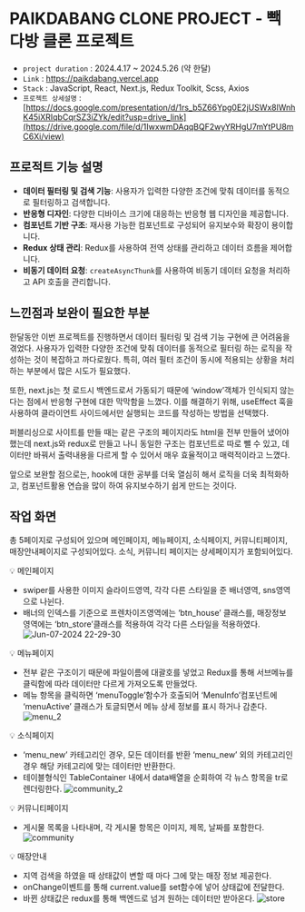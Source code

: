 # PAIKDABANG CLONE PROJECT - 빽다방 클론 프로젝트

- `project duration` : 2024.4.17 ~ 2024.5.26 (약 한달)
- `Link` : https://paikdabang.vercel.app
- `Stack` : JavaScript, React, Next.js, Redux Toolkit, Scss, Axios
- `프로젝트 상세설명` : [https://docs.google.com/presentation/d/1rs_b5Z66Ypg0E2jUSWx8lWnhK45iXRIqbCqrSZ3iZYk/edit?usp=drive_link](https://drive.google.com/file/d/1IwxwmDAqqBQF2wyYRHgU7mYtPU8mC6Xi/view)

## 프로적트 기능 설명
- **데이터 필터링 및 검색 기능**: 사용자가 입력한 다양한 조건에 맞춰 데이터를 동적으로 필터링하고 검색합니다.
- **반응형 디자인**: 다양한 디바이스 크기에 대응하는 반응형 웹 디자인을 제공합니다.
- **컴포넌트 기반 구조**: 재사용 가능한 컴포넌트로 구성되어 유지보수와 확장이 용이합니다.
- **Redux 상태 관리**: Redux를 사용하여 전역 상태를 관리하고 데이터 흐름을 제어합니다.
- **비동기 데이터 요청**: `createAsyncThunk`를 사용하여 비동기 데이터 요청을 처리하고 API 호출을 관리합니다.

## 느낀점과 보완이 필요한 부분
한달동안 이번 프로젝트를 진행하면서 데이터 필터링 및 검색 기능 구현에 큰 어려움을 겪었다.
사용자가 입력한 다양한 조건에 맞춰 데이터를 동적으로 필터링 하는 로직을 작성하는 것이 복잡하고 까다로웠다. 
특히, 여러 필터 조건이 동시에 적용되는 상황을 처리하는 부분에서 많은 시도가 필요했다.

또한, next.js는 첫 로드시 백엔드로서 가동되기 때문에 ‘window’객체가 인식되지 않는다는 점에서 반응형 구현에 대한 막막함을 느꼈다. 
이를 해결하기 위해, useEffect 훅을 사용하여 클라이언트 사이드에서만 실행되는 코드를 작성하는 방법을 선택했다.

퍼블리싱으로 사이트를 만들 때는 같은 구조의 페이지라도 html을 전부 만들어 냈어야 했는데
next.js와 redux로 만들고 나니 동일한 구조는 컴포넌트로 따로 뺄 수 있고, 데이터만 바꿔서 출력내용을 다르게 할 수 있어서
매우 효율적이고 매력적이라고 느꼈다.

앞으로 보완할 점으로는, hook에 대한 공부를 더욱 열심히 해서 로직을 더욱 최적화하고, 컴포넌트활용 연습을 많이 하여 유지보수하기 쉽게 만드는 것이다.

## 작업 화면
총 5페이지로 구성되어 있으며 메인페이지, 메뉴페이지, 소식페이지, 커뮤니티페이지, 매장안내페이지로 구성되어있다.
소식, 커뮤니티 페이지는 상세페이지가 포함되어있다.


💡 메인페이지
- swiper를 사용한 이미지 슬라이드영역, 각각 다른 스타일을 준 배너영역, sns영역으로 나뉜다.
- 배너의 인덱스를 기준으로 프렌차이즈영역에는 ‘btn_house’ 클래스를, 매장정보 영역에는 ‘btn_store’클래스를 적용하여 각각 다른 스타일을 적용하였다.
![Jun-07-2024 22-29-30](https://github.com/sunieeeee/paikdabang/assets/167268984/234042e4-caf4-446a-a8ba-156ad3902c1d)

💡 메뉴페이지
- 전부 같은 구조이기 때문에 파일이름에 대괄호를 넣었고 Redux를 통해 서브메뉴를 클릭함에 따라 데이터만 다르게 가져오도록 만들었다.
- 메뉴 항목을 클릭하면 ‘menuToggle’함수가 호출되어 ‘MenuInfo’컴포넌트에 ‘menuActive’ 클래스가 토글되면서 메뉴 상세 정보를 표시 하거나 감춘다.
![menu_2](https://github.com/sunieeeee/paikdabang/assets/167268984/72aa8e9b-4fb5-45fb-9436-eb22c97c61cf)

💡 소식페이지
- ‘menu_new’ 카테고리인 경우, 모든 데이터를 반환 ‘menu_new’ 외의 카테고리인 경우 해당 카테고리에 맞는 데이터만 반환한다.
- 테이블형식인 TableContainer 내에서 data배열을 순회하여 각 뉴스 항목을 tr로 렌더링한다.
![community_2](https://github.com/sunieeeee/paikdabang/assets/167268984/c9e667b5-5add-41c1-af48-1f0db47b3b4b)

💡 커뮤니티페이지
- 게시물 목록을 나타내며, 각 게시물 항목은 이미지, 제목, 날짜를 포함한다.
![community](https://github.com/sunieeeee/paikdabang/assets/167268984/3a511fed-3b44-43a5-b477-0d98a8bfbfbc)

💡 매장안내
- 지역 검색을 하였을 때 상태값이 변할 때 마다 그에 맞는 매장 정보 제공한다.
- onChange이벤트를 통해 current.value를 set함수에 넣어 상태값에 전달한다.
- 바뀐 상태값은 redux를 통해 백엔드로 넘겨 원하는 데이터만 받아온다.
![store](https://github.com/sunieeeee/paikdabang/assets/167268984/e62cca95-5420-4719-a518-4e7a8c3ddf57)
